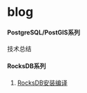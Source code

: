 # blog

#### PostgreSQL/PostGIS系列
技术总结

#### RocksDB系列
1. [RocksDB安装编译](https://gitee.com/flexearth/blog/blob/master/rocksdb/rocksdb_compile.md)


